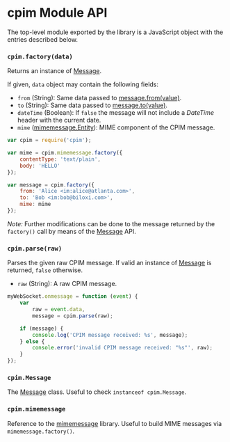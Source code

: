 # cpim Module API

The top-level module exported by the library is a JavaScript object with the entries described below.


### `cpim.factory(data)`

Returns an instance of [Message](Message.md).

If given, `data` object may contain the following fields:

* `from` (String): Same data passed to [message.from(value)](Message.md#messagefromvalue).
* `to` (String): Same data passed to [message.to(value)](Message.md#messagetovalue).
* `dateTime` (Boolean): If `false` the message will not include a *DateTime* header with the current date.
* `mime` ([mimemessage.Entity](https://github.com/eface2face/mimemessage.js/blob/master/docs/Entity.md)): MIME component of the CPIM message.

```javascript
var cpim = require('cpim');

var mime = cpim.mimemessage.factory({
    contentType: 'text/plain',
    body: 'HELLO'
});

var message = cpim.factory({
    from: 'Alice <im:alice@atlanta.com>',
    to: 'Bob <im:bob@biloxi.com>',
    mime: mime
});
```

*Note:* Further modifications can be done to the message returned by the `factory()` call by means of the [Message](Message.md) API.


### `cpim.parse(raw)`

Parses the given raw CPIM message. If valid an instance of [Message](Message.md) is returned, `false` otherwise.

* `raw` (String): A raw CPIM message.

```javascript
myWebSocket.onmessage = function (event) {
    var
        raw = event.data,
        message = cpim.parse(raw);

    if (message) {
        console.log('CPIM message received: %s', message);
    } else {
        console.error('invalid CPIM message received: "%s"', raw);
    }
});
```


### `cpim.Message`

The [Message](Message.md) class. Useful to check `instanceof cpim.Message`.


### `cpim.mimemessage`

Reference to the [mimemessage](https://github.com/eface2face/mimemessage.js/) library. Useful to build MIME messages via `mimemessage.factory()`.

